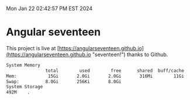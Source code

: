 Mon Jan 22 02:42:57 PM EST 2024

# Angular seventeen


This project is live at [https://angularseventeen.github.io](https://angularseventeen.github.io "seventeen!") thanks to Github.

```bash
System Memory
               total        used        free      shared  buff/cache   available
Mem:            15Gi       2.0Gi       2.0Gi       316Mi        11Gi        13Gi
Swap:          8.0Gi       256Ki       8.0Gi
System Storage
492M	.
```
```bash
